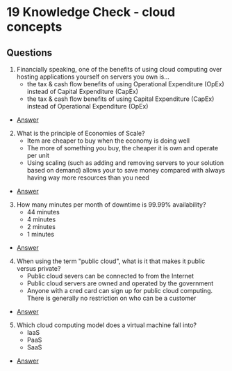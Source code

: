 # 19 Knowledge Check - cloud concepts

## Questions
1) Financially speaking, one of the benefits of using cloud computing over hosting applications yourself on servers you own is...
    * the tax & cash flow benefits of using Operational Expenditure (OpEx) instead of Capital Expenditure (CapEx)
    * the tax & cash flow benefits of using Capital Expenditure (CapEx) instead of Operational Expenditure (OpEx)
* [Answer](https://i.imgur.com/lVwLvpk.png)
2) What is the principle of Economies of Scale?
    * Item are cheaper to buy when the economy is doing well
    * The more of something you buy, the cheaper it is own and operate per unit
    * Using scaling (such as adding and removing servers to your solution based on demand) allows your to save money
      compared with always having way more resources than you need
* [Answer](https://i.imgur.com/8sMkolK.png)
3) How many minutes per month of downtime is 99.99% availability?
    * 44 minutes
    * 4 minutes
    * 2 minutes
    * 1 minutes
* [Answer](https://i.imgur.com/HOOWvtJ.png)
4) When using the term "public cloud", what is it that makes it public versus private?
    * Public cloud severs can be connected to from the Internet
    * Public cloud servers are owned and operated by the government
    * Anyone with a cred card can sign up for public cloud computing. There is generally no restriction on who can be a customer
* [Answer](https://i.imgur.com/VmCORMc.png)
5) Which cloud computing model does a virtual machine fall into?
    * IaaS
    * PaaS
    * SaaS
* [Answer](https://i.imgur.com/EbX1BQG.png)
